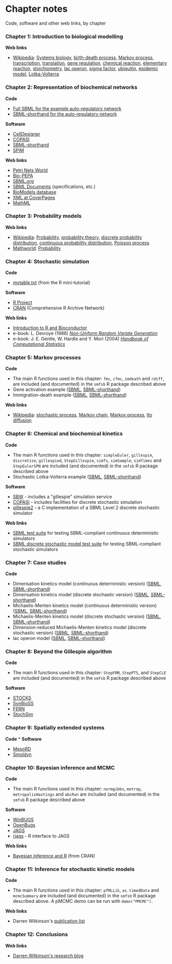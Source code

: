 # Chapter notes

Code, software and other web links, by chapter

### Chapter 1: Introduction to biological modelling

**Web links**
-   [Wikipedia](http://en.wikipedia.org/): [Systems
    biology](http://en.wikipedia.org/wiki/Systems_biology), [birth-death
    process](http://en.wikipedia.org/wiki/Birth-death_process), [Markov
    process](http://en.wikipedia.org/wiki/Markov_process),
    [transcription](http://en.wikipedia.org/wiki/Transcription_%28genetics%29),
    [translation](http://en.wikipedia.org/wiki/Translation_%28biology%29),
    [gene regulation](http://en.wikipedia.org/wiki/Gene_regulation),
    [chemical reaction](http://en.wikipedia.org/wiki/Chemical_reaction),
    [elementary
    reaction](http://en.wikipedia.org/wiki/Elementary_reaction),
    [stoichiometry](http://en.wikipedia.org/wiki/Stoichiometry), [lac
    operon](http://en.wikipedia.org/wiki/Lac_operon), [sigma
    factor](http://en.wikipedia.org/wiki/Sigma_factor),
    [ubiquitin](http://en.wikipedia.org/wiki/Ubiquitin), [epidemic
    model](http://en.wikipedia.org/wiki/Epidemic_model),
    [Lotka-Volterra](http://en.wikipedia.org/wiki/Lotka-Volterra)


### Chapter 2: Representation of biochemical networks

**Code**
-   [Full SBML for the example auto-regulatory network](models/autoreg-3-1.xml)
-   [SBML-shorthand for the auto-regulatory
    network](models/autoreg-3-1.mod)

**Software**
-   [CellDesigner](http://www.celldesigner.org/)
-   [COPASI](http://www.copasi.org/)
-   [SBML-shorthand](http://www.staff.ncl.ac.uk/d.j.wilkinson/software/sbml-sh/)
-   [SPiM](http://research.microsoft.com/en-us/projects/spim/)

**Web links**
-   [Petri Nets World](http://www.informatik.uni-hamburg.de/TGI/PetriNets/)
-   [Bio-PEPA](http://homepages.inf.ed.ac.uk/jeh/Bio-PEPA/biopepa.html)
-   [SBML.org](http://www.sbml.org/)
-   [SBML Documents](http://www.sbml.org/documents/)
    (specifications, etc.)
-   [BioModels database](http://www.biomodels.net/database/)
-   [XML at CoverPages](http://xml.coverpages.org/xml.html)
-   [MathML](http://www.w3.org/Math/)


### Chapter 3: Probability models

**Web links**
-   [Wikipedia](http://en.wikipedia.org/):
    [Probability](http://en.wikipedia.org/wiki/Probability),
    [probability
    theory](http://en.wikipedia.org/wiki/Probability_theory), [discrete
    probability
    distribution](http://en.wikipedia.org/wiki/Discrete_probability_distribution),
    [continuous probability
    distribution](http://en.wikipedia.org/wiki/Continuous_probability_distribution),
    [Poisson process](http://en.wikipedia.org/wiki/Poisson_process)
-   [Mathworld](http://mathworld.wolfram.com/):
    [Probability](http://mathworld.wolfram.com/Probability.html)


### Chapter 4: Stochastic simulation

**Code**
-   [mytable.txt](http://www.mas.ncl.ac.uk/~ndjw1/teaching/sim/mytable.txt)
    (from the R mini-tutorial)

**Software**
-   [R Project](http://www.r-project.org/)
-   [CRAN](http://cran.r-project.org/) (Comprehensive R Archive Network)

**Web links**
-   [Introduction to R and
    Bioconductor](http://darrenjw.wordpress.com/2010/01/30/yet-another-introduction-to-r-and-bioconductor/)
-   e-book: L. Devroye (1986) [*Non-Uniform Random Variate
    Generation*](http://cg.scs.carleton.ca/~luc/rnbookindex.html)
-   e-book: J. E. Gentle, W. Hardle and Y. Mori (2004) [*Handbook of
    Computational
    Statistics*](http://fedc.wiwi.hu-berlin.de/xplore/ebooks/html/csa/)


### Chapter 5: Markov processes

**Code**
-   The main R functions used in this chapter: `fmc`, `cfmc`, `imdeath`
    and `rdiff`, are included (and documented) in the `smfsb` R package
    described above
-   Gene activation example ([SBML](ch05-act.xml),
    [SBML-shorthand](ch05-act.mod.txt))
-   Immigration-death example ([SBML](ch05-imdeath.xml),
    [SBML-shorthand](ch05-imdeath.mod.txt))

**Web links**
-   [Wikipedia](http://en.wikipedia.org/): [stochastic
    process](http://en.wikipedia.org/wiki/Stochastic_process), [Markov
    chain](http://en.wikipedia.org/wiki/Markov_chain), [Markov
    process](http://en.wikipedia.org/wiki/Markov_process), [Ito
    diffusion](http://en.wikipedia.org/wiki/It%C5%8D_diffusion)

### Chapter 6: Chemical and biochemical kinetics

**Code**
-   The main R functions used in this chapter: `simpleEuler`,
    `gillespie`, `discretise`, `gillespied`, `StepGillespie`, `simTs`,
    `simSample`, `simTimes` and `StepEulerSPN` are included
    (and documented) in the `smfsb` R package described above
-   Stochastic Lotka-Volterra example ([SBML](ch06-lv.xml),
    [SBML-shorthand](ch06-lv.mod.txt))

**Software**
-   [SBW](http://www.sys-bio.org/sbwWiki/sysbio/sbw) - includes a
    "gillespie" simulation service
-   [COPASI](http://www.copasi.org/) - includes facilities for discrete
    stochastic simulation
-   [gillespie2](http://www.basis.ncl.ac.uk/Software.html) - a C
    implementation of a SBML Level 2 discrete stochastic simulator

**Web links**
-   [SBML test suite](http://sbml.org/Facilities/Online_SBML_Test_Suite)
    for testing SBML-compliant continuous deterministic simulators
-   [SBML discrete stochastic model test
    suite](http://dsmts.googlecode.com/) for testing SBML-compliant
    stochastic simulators


### Chapter 7: Case studies

**Code**
-   Dimerisation kinetics model (continuous deterministic version)
    ([SBML](ch07-dimer-det.xml),
    [SBML-shorthand](ch07-dimer-det.mod.txt))
-   Dimerisation kinetics model (discrete stochastic version)
    ([SBML](ch07-dimer-stoch.xml),
    [SBML-shorthand](ch07-dimer-stoch.mod.txt))
-   Michaelis-Menten kinetics model (continuous deterministic version)
    ([SBML](ch07-mm-det.xml), [SBML-shorthand](ch07-mm-det.mod.txt))
-   Michaelis-Menten kinetics model (discrete stochastic version)
    ([SBML](ch07-mm-stoch.xml), [SBML-shorthand](ch07-mm-stoch.mod.txt))
-   Dimension-reduced Michaelis-Menten kinetics model (discrete
    stochastic version) ([SBML](ch07-mm-stoch2.xml),
    [SBML-shorthand](ch07-mm-stoch2.mod.txt))
-   lac operon model ([SBML](ch07-lac-stoch.xml),
    [SBML-shorthand](ch07-lac-stoch.mod.txt))


### Chapter 8: Beyond the Gillespie algorithm

**Code**
-   The main R functions used in this chapter: `StepFRM`, `StepPTS`, and
    `StepCLE` are included (and documented) in the `smfsb` R package
    described above

**Software**
-   [STOCKS](http://www.sysbio.pl/stocks/)
-   [SynBioSS](http://synbioss.sourceforge.net/)
-   [FERN](http://www.bio.ifi.lmu.de/software/fern)
-   [StochSim](http://www.ebi.ac.uk/~lenov/stochsim.html)

[]()

### Chapter 9: Spatially extended systems

**Code**
* 
**Software**
-   [MesoRD](http://mesord.sourceforge.net/)
-   [Smoldyn](http://www.smoldyn.org/)




### Chapter 10: Bayesian inference and MCMC

**Code**
-   The main R functions used in this chapter: `normgibbs`, `metrop`, `metropolisHastings` and `abcRun`
    are included (and documented) in the `smfsb` R package described
    above

**Software**
-   [WinBUGS](http://www.mrc-bsu.cam.ac.uk/bugs/)
-   [OpenBugs](http://www.openbugs.info/w/)
-   [JAGS](http://sourceforge.net/projects/mcmc-jags/)
-   [rjags](http://cran.r-project.org/web/packages/rjags/) - R interface
    to JAGS

**Web links**
-   [Bayesian inference and R](http://cran.r-project.org/web/views/Bayesian.html) (from CRAN)


### Chapter 11: Inference for stochastic kinetic models

**Code**
-   The main R functions used in this chapter: `pfMLLik`, `as.timedData`
    and `mcmcSummary` are included (and documented) in the `smfsb` R
    package described above. A pMCMC demo can be run with
    `demo("PMCMC")`.

**Web links**
-   Darren Wilkinson's [publication list](https://www.staff.ncl.ac.uk/d.j.wilkinson/research/publications/index.html)


### Chapter 12: Conclusions

**Web links**
-   [Darren Wilkinson's research blog](http://darrenjw.wordpress.com/)





